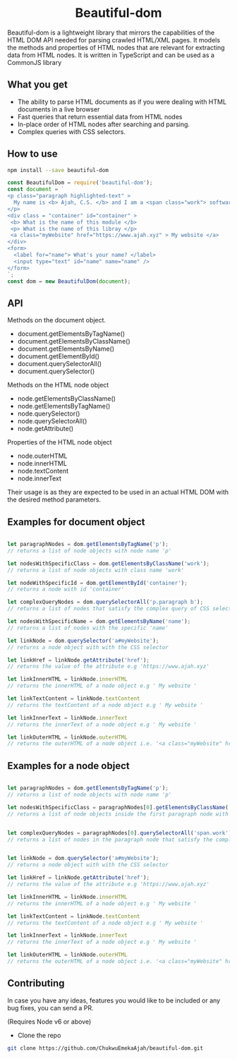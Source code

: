 <h1 align="center">Beautiful-dom</h1>

Beautiful-dom is a lightweight library that mirrors the capabilities of the HTML DOM API needed for parsing crawled HTML/XML pages. It models the methods and properties of HTML nodes that are relevant for extracting data from HTML nodes. It is written in TypeScript and can be used as a CommonJS library


## What you get
- The ability to parse HTML documents as if you were dealing with HTML documents in a live browser
- Fast queries that return essential data from HTML nodes
- In-place order of HTML nodes after searching and parsing.
- Complex queries with CSS selectors.


## How to use
```bash
npm install --save beautiful-dom
```

```js
const BeautifulDom = require('beautiful-dom');
const document = `
<p class="paragraph highlighted-text" >
  My name is <b> Ajah, C.S. </b> and I am a <span class="work"> software developer </span>
</p>
<div class = "container" id="container" >
 <b> What is the name of this module </b>
 <p> What is the name of this libray </p>
 <a class="myWebsite" href="https://www.ajah.xyz" > My website </a>
</div>
<form>
  <label for="name"> What's your name? </label>
  <input type="text" id="name" name="name" />
</form>
`;
const dom = new BeautifulDom(document);
```

## API 
Methods on the document object.
- document.getElementsByTagName()
- document.getElementsByClassName()
- document.getElementsByName()
- document.getElementById()
- document.querySelectorAll()
- document.querySelector()

Methods on the HTML node object
- node.getElementsByClassName()
- node.getElementsByTagName()
- node.querySelector()
- node.querySelectorAll()
- node.getAttribute()

Properties of the HTML node object
- node.outerHTML
- node.innerHTML
- node.textContent
- node.innerText

Their usage is as they are expected to be used in an actual HTML DOM with the desired method parameters.

## Examples for document object

```js

let paragraphNodes = dom.getElementsByTagName('p');
// returns a list of node objects with node name 'p'

let nodesWithSpecificClass = dom.getElementsByClassName('work');
// returns a list of node objects with class name 'work'

let nodeWithSpecificId = dom.getElementById('container');
// returns a node with id 'container'

let complexQueryNodes = dom.querySelectorAll('p.paragraph b');
// returns a list of nodes that satisfy the complex query of CSS selectors

let nodesWithSpecificName = dom.getElementsByName('name');
// returns a list of nodes with the specific 'name'

let linkNode = dom.querySelector('a#myWebsite');
// returns a node object with with the CSS selector

let linkHref = linkNode.getAttribute('href');
// returns the value of the attribute e.g 'https://www.ajah.xyz'

let linkInnerHTML = linkNode.innerHTML
// returns the innerHTML of a node object e.g ' My website '

let linkTextContent = linkNode.textContent 
// returns the textContent of a node object e.g ' My website '

let linkInnerText = linkNode.innerText
// returns the innerText of a node object e.g ' My website '

let linkOuterHTML = linkNode.outerHTML
// returns the outerHTML of a node object i.e. '<a class="myWebsite" href="https://www.ajah.xyz" > My website </a>'

```


## Examples for a node object

```js

let paragraphNodes = dom.getElementsByTagName('p');
// returns a list of node objects with node name 'p'

let nodesWithSpecificClass = paragraphNodes[0].getElementsByClassName('work');
// returns a list of node objects inside the first paragraph node with class name 'work' 


let complexQueryNodes = paragraphNodes[0].querySelectorAll('span.work');
// returns a list of nodes in the paragraph node that satisfy the complex query of CSS selectors


let linkNode = dom.querySelector('a#myWebsite');
// returns a node object with with the CSS selector

let linkHref = linkNode.getAttribute('href');
// returns the value of the attribute e.g 'https://www.ajah.xyz'

let linkInnerHTML = linkNode.innerHTML
// returns the innerHTML of a node object e.g ' My website '

let linkTextContent = linkNode.textContent 
// returns the textContent of a node object e.g ' My website '

let linkInnerText = linkNode.innerText
// returns the innerText of a node object e.g ' My website '

let linkOuterHTML = linkNode.outerHTML
// returns the outerHTML of a node object i.e. '<a class="myWebsite" href="https://www.ajah.xyz" > My website </a>'

```


## Contributing
In case you have any ideas, features you would like to be included or any bug fixes, you can send a PR.

(Requires Node v6 or above)
- Clone the repo

```bash
git clone https://github.com/ChukwuEmekaAjah/beautiful-dom.git
```
